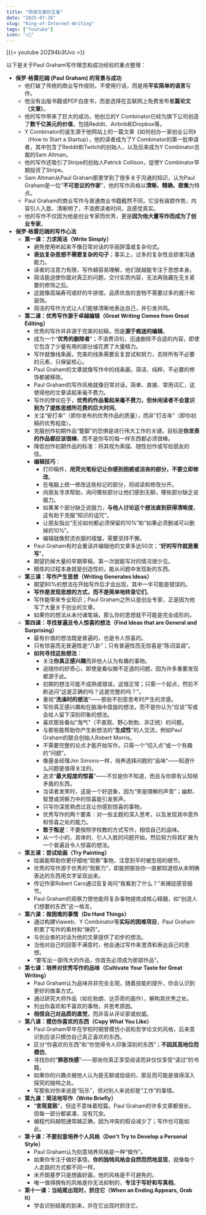 ```yaml
---
title: "网络文章的王者"
date: "2025-07-26"
slug: "King-of-Internet-Writing"
tags: ["Youtube"]
icon: "✍🏻"
---
```

[{{< youtube 2OZ94b3fJvo >}}


以下是关于Paul Graham写作理念和成功经验的重点整理：

- **保罗·格雷厄姆 (Paul Graham) 的背景与成功**
	- 他打破了传统的商业写作规则，不使用行话，而是用**平实简单的语言**写作。
	- 他没有出版书籍或PDF白皮书，而是选择在互联网上免费发布**长篇论文（文章）**。
	- 他的写作带来了巨大的成功，他创立的Y Combinator已经为旗下公司创造了**数千亿美元的价值**，包括Reddit、Airbnb和Dropbox等。
	- Y Combinator的诞生源于他网站上的一篇文章《如何创办一家创业公司》（How to Start a Startup），他的读者成为了Y Combinator的第一批申请者，其中包含了Reddit和Twitch的创始人，以及后来成为Y Combinator总裁的Sam Altman。
	- 他的写作还吸引了Stripe的创始人Patrick Collison，促使Y Combinator早期投资了Stripe。
	- Sam Altman从Paul Graham那里学到了很多关于沟通的知识，认为Paul Graham是一位“**不可思议的作家**”，他的写作风格以**清晰、精确、密集**为特点。
	- Paul Graham的商业写作与普通商业书籍截然不同，它没有装腔作势，内容引人入胜、清晰明了，不浪费读者时间，且感觉真实。
	- 他的写作不仅因为他是创业专家而优秀，更是**因为他大量写作而成为了创业专家**。
- **保罗·格雷厄姆的写作心法**
	- **第一课：力求简洁（Write Simply）**
		- 避免使用听起来不像日常对话的华丽辞藻或复杂句式。
		- **表达复杂思想不需要复杂的句子**；事实上，过多的复杂性会损害沟通能力。
		- 读者的注意力有限，写作越容易理解，他们就越能专注于思想本身。
		- 简洁能迫使你面对真正的问题，交付实质内容，无法再隐藏在无关紧要的修饰之后。
		- 这就像高端寿司或好的牛排馆，品质优良的食物不需要过多的酱汁和装饰。
		- 简洁的写作方式让人们能够清晰地表达自己，并引发共鸣。
	- **第二课：优秀写作源于卓越编辑（Great Writing Comes from Great Editing）**
		- 优秀的写作并非源于完美的初稿，而是**源于痴迷的编辑**。
		- 成为一个“**优秀的删除者**”；不浪费词句，迅速删除不合适的内容，即使它包含了少量有用的部分或花费了大量精力。
		- 写作就像线条画，完美的线条需要反复尝试和努力，去除所有不必要的元素，只保留核心。
		- Paul Graham的文章就像写作中的线条画，简洁、纯粹，不必要的修饰都被移除。
		- Paul Graham的写作风格就像日常对话，简单、直接、常用词汇，这使得他的文章读起来毫不费力。
		- 写作的悖论在于，**优秀的作品看起来毫不费力，但休闲读者不会意识到为了提炼思想所花费的巨大时间**。
		- 关注“安打率”（即你发布的优秀作品的质量），而非“打击率”（即你初稿的优秀程度）。
		- 克服创作初期作品“蹩脚”的恐惧是进行伟大工作的关键。目标是**你发表的作品都应该很棒**，而不是你写的每一样东西都必须很棒。
		- 降低创作初期作品的标准：将其视为素描、随性创作或写给朋友的信。
		- **编辑技巧**：
			- 打印稿件，**用荧光笔标记让你感到困惑或沮丧的部分，不要立即修改**。
			- 在电脑上统一修改这些标记的部分，将阅读和修改分开。
			- 向朋友寻求帮助，询问哪些部分让他们感到无聊，哪些部分缺乏说服力。
			- 如果某个部分缺乏说服力，**与他人讨论这个想法直到获得清晰度**，这有助于克服“知识的诅咒”。
			- 让朋友指出“无论如何都必须保留的10%”和“如果必须删减可以删掉的10%”。
			- 编辑就像熨烫衣服的褶皱，需要坚持不懈。
		- Paul Graham有时会重读并编辑他的文章多达50次；“**好的写作就是重写**”。
		- 期望扔掉大量的早期草稿，第一次就能写对的情况很少见。
		- 精炼的过程本身就是创造性的，能从问题中发现新的东西。
	- **第三课：写作产生思想（Writing Generates Ideas）**
		- 期望80%的想法在开始写作后才会出现，其中一半可能是错误的。
		- **写作是发现思想的方式，而不是简单地转录它们**。
		- 写作能带来专业知识；Paul Graham之所以是创业专家，正是因为他写了大量关于创业的文章。
		- 如果你的想法从未付诸笔端，那么你的思想就不可能是完全成形的。
	- **第四课：寻找普遍且令人惊喜的想法（Find Ideas that are General and Surprising）**
		- 最有价值的想法既是普遍的，也是令人惊喜的。
		- 只有惊喜而无普遍性是“八卦”；只有普遍性而无惊喜是“陈词滥调”。
		- **如何寻找这些想法**：
			- 关注**你真正感兴趣**而非他人认为有趣的事物。
			- 追随你的好奇心，即使是看似微不足道的问题，因为许多重要发现都源于此。
			- 初期的想法可能不成熟或错误，这很正常；只需一个起点，然后不断追问“这是正确的吗？这是完整的吗？”。
			- 重视“**洗澡时的想法**”——那些不刻意思考时产生的灵感。
			- 写你真正感兴趣和在脑海中盘旋的想法，而不是你认为“应该”写或会给人留下深刻印象的想法。
			- 喜欢那些看似“淘气”（不直观、野心勃勃、非正统）的问题。
			- 与那些能帮助你产生新想法的“**生成性**”的人交流，例如Paul Graham的联合创始人Robert Morris。
			- 不需要完整的论点才能开始写作，只需一个“切入点”或一个有趣的“问题”。
			- 像基金经理Jim Simons一样，培养选择问题的“品味”——知道什么问题是值得关注的。
			- 追求“**最大程度的惊喜**”——不仅是你不知道，而且与你原有认知相矛盾的东西。
			- 当读者发笑时，这是一个好迹象，因为“笑是理解的声音”；幽默、智慧或洞察力中的惊喜能引发笑声。
			- 只写你深思熟虑过且让你感到惊喜的事物。
			- 优秀写作的两个要素：对一些主题的深入思考，以及发现其中意外和惊喜之处的能力。
			- **敢于叛逆**：不要按照学校教的方式写作，相信自己的品味。
			- 从一个小的、具体的、引人入胜的问题开始，然后努力将其扩展为一个普遍且令人惊喜的想法。
	- **第五课：尝试绘画（Try Painting）**
		- 绘画能帮助你更仔细地“观察”事物，注意到平时被忽视的细节。
		- 优秀的写作源于优秀的“观察力”，即能把那些你一直都知道但从未明确表达的东西用文字呈现出来。
		- 传记作家Robert Caro通过反复询问“我看到了什么？”来捕捉感官细节。
		- Paul Graham的观察力使他能将复杂事物提炼成核心精髓，如“创造人们想要的东西”这一格言。
	- **第六课：做困难的事情（Do Hard Things）**
		- 通过构建Viaweb、Y Combinator等**实际的困难项目**，Paul Graham积累了写作的素材和“弹药”。
		- 与创业者的对话为他的文章提供了初步的想法。
		- 当他对自己的回答不满意时，他会通过写作来澄清和表达自己的思想。
		- “要写出一部伟大的作品，你首先必须成为那部作品”。
	- **第七课：培养对优秀写作的品味（Cultivate Your Taste for Great Writing）**
		- Paul Graham认为品味并非完全主观，随着技能的提升，你会认识到更好的做事方式。
		- 通过研究大师作品（如伦勃朗、达芬奇的画作），解构其优秀之处。
		- 列出你喜欢和不喜欢的事物，并思考原因。
		- **相信自己对品质的直觉**，而非盲从评论家或权威。
	- **第八课：模仿你喜欢的东西（Copy What You Like）**
		- Paul Graham早年在学校时期曾模仿小说和哲学论文的风格，后来意识到应该只模仿自己真正喜欢的东西。
		- 区分“你喜欢的东西”和“你觉得令人印象深刻的东西”；**不因其高地位而模仿**。
		- 寻找你的“**罪恶快感**”——那些你真正享受阅读而非仅仅享受“读过”的书籍。
		- 如果你的兴趣点被他人认为是无聊或低级的，那反而可能是值得深入探究的独特之处。
		- 写那些对你来说是“玩乐”，但对别人来说却是“工作”的事情。
	- **第九课：简洁地写作（Write Briefly）**
		- “**言简意赅**”，但这不意味着短篇。Paul Graham的许多文章都很长，但每一部分都紧凑、没有冗余。
		- 编程代码越短通常越正确，因为冲突的假设减少了；写作也可能如此。
	- **第十课：不要刻意培养个人风格（Don't Try to Develop a Personal Style）**
		- Paul Graham认为刻意培养风格是一种“做作”。
		- 如果你专注于做好事情，**你的独特风格会自然而然地显现**，就像每个人走路的方式都不同一样。
		- 米开朗基罗只是想画好画，他的风格是不可避免的。
		- 唯一值得拥有的风格是你无法抑制的，**专注于写好和写真相**。
	- **第十一课：当结尾出现时，抓住它（When an Ending Appears, Grab It）**
		- 学会识别结尾的到来，并在它出现时抓住它。
